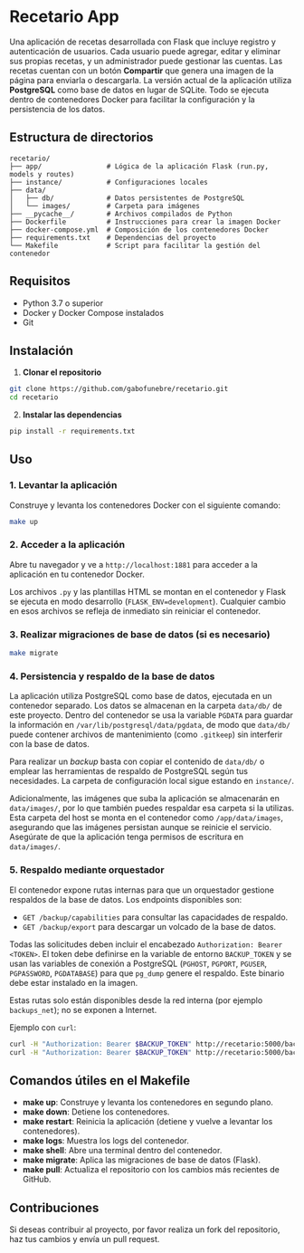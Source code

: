 
# Recetario App

Una aplicación de recetas desarrollada con Flask que incluye registro y autenticación de usuarios.
Cada usuario puede agregar, editar y eliminar sus propias recetas, y un administrador puede gestionar las cuentas.
Las recetas cuentan con un botón **Compartir** que genera una imagen de la página para enviarla o descargarla.
La versión actual de la aplicación utiliza **PostgreSQL** como base de datos en lugar de SQLite. Todo se ejecuta dentro de contenedores Docker para facilitar la configuración y la persistencia de los datos.

## Estructura de directorios
```
recetario/
├── app/                # Lógica de la aplicación Flask (run.py, models y routes)
├── instance/           # Configuraciones locales
├── data/
│   ├── db/             # Datos persistentes de PostgreSQL
│   └── images/         # Carpeta para imágenes
├── __pycache__/        # Archivos compilados de Python
├── Dockerfile          # Instrucciones para crear la imagen Docker
├── docker-compose.yml  # Composición de los contenedores Docker
├── requirements.txt    # Dependencias del proyecto
└── Makefile            # Script para facilitar la gestión del contenedor

```
## Requisitos

- Python 3.7 o superior
- Docker y Docker Compose instalados
- Git

## Instalación

1. **Clonar el repositorio**
```bash
git clone https://github.com/gabofunebre/recetario.git
cd recetario
```

2. **Instalar las dependencias**
```bash
pip install -r requirements.txt
```

## Uso

### 1. Levantar la aplicación
Construye y levanta los contenedores Docker con el siguiente comando:

```bash
make up
```

### 2. Acceder a la aplicación
Abre tu navegador y ve a `http://localhost:1881` para acceder a la aplicación en tu contenedor Docker.

Los archivos `.py` y las plantillas HTML se montan en el contenedor y Flask se ejecuta en modo desarrollo (`FLASK_ENV=development`). Cualquier cambio en esos archivos se refleja de inmediato sin reiniciar el contenedor.

### 3. Realizar migraciones de base de datos (si es necesario)
```bash
make migrate
```

### 4. Persistencia y respaldo de la base de datos

La aplicación utiliza PostgreSQL como base de datos, ejecutada en un contenedor
separado. Los datos se almacenan en la carpeta `data/db/` de este proyecto.
Dentro del contenedor se usa la variable `PGDATA` para guardar la información en
`/var/lib/postgresql/data/pgdata`, de modo que `data/db/` puede contener archivos
de mantenimiento (como `.gitkeep`) sin interferir con la base de datos.


Para realizar un *backup* basta con copiar el contenido de `data/db/` o emplear
las herramientas de respaldo de PostgreSQL según tus necesidades. La carpeta de
configuración local sigue estando en `instance/`.

Adicionalmente, las imágenes que suba la aplicación se almacenarán en
`data/images/`, por lo que también puedes respaldar esa carpeta si la utilizas.
Esta carpeta del host se monta en el contenedor como `/app/data/images`,
asegurando que las imágenes persistan aunque se reinicie el servicio.
Asegúrate de que la aplicación tenga permisos de escritura en `data/images/`.

### 5. Respaldo mediante orquestador

El contenedor expone rutas internas para que un orquestador gestione respaldos de la base de datos.
Los endpoints disponibles son:

- `GET /backup/capabilities` para consultar las capacidades de respaldo.
- `GET /backup/export` para descargar un volcado de la base de datos.

Todas las solicitudes deben incluir el encabezado `Authorization: Bearer <TOKEN>`.
El token debe definirse en la variable de entorno `BACKUP_TOKEN` y se usan las variables
de conexión a PostgreSQL (`PGHOST`, `PGPORT`, `PGUSER`, `PGPASSWORD`, `PGDATABASE`)
para que `pg_dump` genere el respaldo. Este binario debe estar instalado en la imagen.

Estas rutas solo están disponibles desde la red interna (por ejemplo `backups_net`);
no se exponen a Internet.

Ejemplo con `curl`:

```bash
curl -H "Authorization: Bearer $BACKUP_TOKEN" http://recetario:5000/backup/capabilities
curl -H "Authorization: Bearer $BACKUP_TOKEN" http://recetario:5000/backup/export -o respaldo.sql
```

## Comandos útiles en el Makefile

- **make up**: Construye y levanta los contenedores en segundo plano.
- **make down**: Detiene los contenedores.
- **make restart**: Reinicia la aplicación (detiene y vuelve a levantar los contenedores).
- **make logs**: Muestra los logs del contenedor.
- **make shell**: Abre una terminal dentro del contenedor.
- **make migrate**: Aplica las migraciones de base de datos (Flask).
- **make pull**: Actualiza el repositorio con los cambios más recientes de GitHub.

## Contribuciones

Si deseas contribuir al proyecto, por favor realiza un fork del repositorio, haz tus cambios y envía un pull request.
